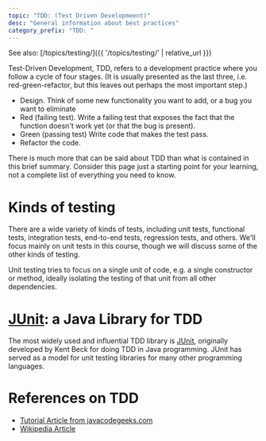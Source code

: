 ```yaml
---
topic: "TDD: (Test Driven Developmeent)"
desc: "General information about best practices"
category_prefix: "TDD: "
---
```


See also: [/topics/testing/]({{ '/topics/testing/' | relative_url }})


Test-Driven Development, TDD, refers to a development practice where you follow a cycle of four stages.  (It is usually presented as the last three, i.e. red-green-refactor, but this leaves out perhaps the most important step.)

* <span class="tdd_refactor">Design</span>. Think of some new functionality you want to add, or a bug you want to eliminate
* <span class="tdd_red">Red</span> (failing test).  Write a failing test that exposes the fact that the function doesn't work yet (or that the bug is present).
* <span class="tdd_green">Green</span> (passing test) Write code that makes the test pass.  
* <span class="tdd_refactor">Refactor the code.

There is much more that can be said about TDD than what is contained in this brief summary.  Consider this page just a starting point for your learning, not a complete list of everything you need to know.

# Kinds of testing

There are a wide variety of kinds of tests, including unit tests, functional tests, integration tests, end-to-end tests, regression tests, and others.   We'll focus mainly on unit tests in this course, though we will discuss some of the other kinds of testing.

Unit testing tries to focus on a single unit of code, e.g. a single constructor or method, ideally isolating the testing of that unit from all other dependencies.    

# [JUnit](/topics/junit/): a Java Library for TDD

The most widely used and influential TDD library is  [JUnit](/topics/junit/), originally developed by Kent Beck for doing TDD in Java programming.   JUnit has served as a model for unit testing libraries for many other programming languages.

# References on TDD

* [Tutorial Article from javacodegeeks.com](https://www.javacodegeeks.com/2015/11/introduction-in-java-tdd-part-1.html)
* [Wikipedia Article](https://en.wikipedia.org/wiki/Test-driven_development)
